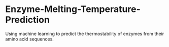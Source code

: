 # Enzyme-Melting-Temperature-Prediction
Using machine learning to predict the thermostability of enzymes from their amino acid sequences. 
